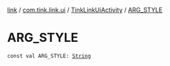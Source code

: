 [link](../../index.md) / [com.tink.link.ui](../index.md) / [TinkLinkUiActivity](index.md) / [ARG_STYLE](./-a-r-g_-s-t-y-l-e.md)

# ARG_STYLE

`const val ARG_STYLE: `[`String`](https://kotlinlang.org/api/latest/jvm/stdlib/kotlin/-string/index.html)